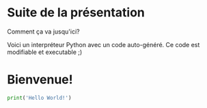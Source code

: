 # Suite de la présentation

Comment ça va jusqu'ici?

Voici un interpréteur Python avec un code auto-généré. Ce code est modifiable et executable ;)
# Bienvenue!

```python runnable
print('Hello World!')
```
